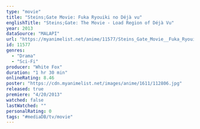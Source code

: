```yaml
---
type: "movie"
title: "Steins;Gate Movie: Fuka Ryouiki no Déjà vu"
englishTitle: "Steins;Gate: The Movie - Load Region of Déjà Vu"
year: 2013
dataSource: "MALAPI"
url: "https://myanimelist.net/anime/11577/Steins_Gate_Movie__Fuka_Ryouiki_no_Déjà_vu"
id: 11577
genres: 
  - "Drama"
  - "Sci-Fi"
producer: "White Fox"
duration: "1 hr 30 min"
onlineRating: 8.46
poster: "https://cdn.myanimelist.net/images/anime/1611/112806.jpg"
released: true
premiere: "4/20/2013"
watched: false
lastWatched: ""
personalRating: 0
tags: "#mediaDB/tv/movie"
---
```

